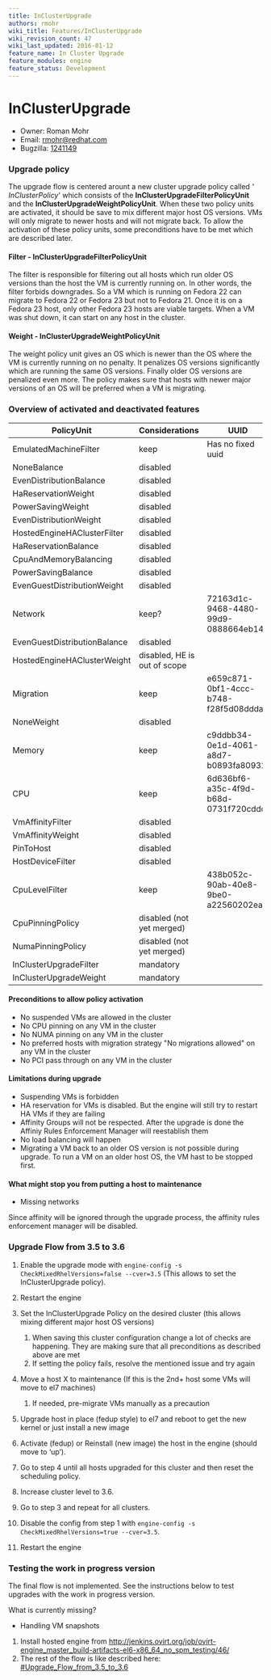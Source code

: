 ```yaml
---
title: InClusterUpgrade
authors: rmohr
wiki_title: Features/InClusterUpgrade
wiki_revision_count: 47
wiki_last_updated: 2016-01-12
feature_name: In Cluster Upgrade
feature_modules: engine
feature_status: Development
---
```


# InClusterUpgrade

*   Owner: Roman Mohr
*   Email: <rmohr@redhat.com>
*   Bugzilla: [1241149](//bugzilla.redhat.com/show_bug.cgi?id=1241149)

### Upgrade policy

The upgrade flow is centered arount a new cluster upgrade policy called *' InClusterPolicy*' which consists of the **InClusterUpgradeFilterPolicyUnit** and the **InClusterUpgradeWeightPolicyUnit**. When these two policy units are activated, it should be save to mix different major host OS versions. VMs will only migrate to newer hosts and will not migrate back. To allow the activation of these policy units, some preconditions have to be met which are described later.

#### Filter - InClusterUpgradeFilterPolicyUnit

The filter is responsible for filtering out all hosts which run older OS versions than the host the VM is currently running on. In other words, the filter forbids downgrades. So a VM which is running on Fedora 22 can migrate to Fedora 22 or Fedora 23 but not to Fedora 21. Once it is on a Fedora 23 host, only other Fedora 23 hosts are viable targets. When a VM was shut down, it can start on any host in the cluster.

#### Weight - InClusterUpgradeWeightPolicyUnit

The weight policy unit gives an OS which is newer than the OS where the VM is currently running on no penalty. It penalizes OS versions significantly which are running the same OS versions. Finally older OS versions are penalized even more. The policy makes sure that hosts with newer major versions of an OS will be preferred when a VM is migrating.

### Overview of activated and deactivated features

| PolicyUnit                   | Considerations               | UUID                                 |
|------------------------------|------------------------------|--------------------------------------|
| EmulatedMachineFilter        | keep                         | Has no fixed uuid                    |
| NoneBalance                  | disabled                     |
| EvenDistributionBalance      | disabled                     |
| HaReservationWeight          | disabled                     |
| PowerSavingWeight            | disabled                     |
| EvenDistributionWeight       | disabled                     |
| HostedEngineHAClusterFilter  | disabled                     |
| HaReservationBalance         | disabled                     |
| CpuAndMemoryBalancing        | disabled                     |
| PowerSavingBalance           | disabled                     |
| EvenGuestDistributionWeight  | disabled                     |
| Network                      | keep?                        | 72163d1c-9468-4480-99d9-0888664eb143 |
| EvenGuestDistributionBalance | disabled                     |
| HostedEngineHAClusterWeight  | disabled, HE is out of scope |
| Migration                    | keep                         | e659c871-0bf1-4ccc-b748-f28f5d08ddda |
| NoneWeight                   | disabled                     |
| Memory                       | keep                         | c9ddbb34-0e1d-4061-a8d7-b0893fa80932 |
| CPU                          | keep                         | 6d636bf6-a35c-4f9d-b68d-0731f720cddc |
| VmAffinityFilter             | disabled                     |
| VmAffinityWeight             | disabled                     |
| PinToHost                    | disabled                     |
| HostDeviceFilter             | disabled                     |
| CpuLevelFilter               | keep                         | 438b052c-90ab-40e8-9be0-a22560202ea6 |
| CpuPinningPolicy             | disabled (not yet merged)    |
| NumaPinningPolicy            | disabled (not yet merged)    |
| InClusterUpgradeFilter       | mandatory                    |
| InClusterUpgradeWeight       | mandatory                    |

#### Preconditions to allow policy activation

*   No suspended VMs are allowed in the cluster
*   No CPU pinning on any VM in the cluster
*   No NUMA pinning on any VM in the cluster
*   No preferred hosts with migration strategy "No migrations allowed" on any VM in the cluster
*   No PCI pass through on any VM in the cluster

#### Limitations during upgrade

*   Suspending VMs is forbidden
*   HA reservation for VMs is disabled. But the engine will still try to restart HA VMs if they are failing
*   Affinity Groups will not be respected. After the upgrade is done the Affiniy Rules Enforcement Manager will reestablish them
*   No load balancing will happen
*   Migrating a VM back to an older OS version is not possible during upgrade. To run a VM on an older host OS, the VM hast to be stopped first.

#### What might stop you from putting a host to maintenance

*   Missing networks

Since affinity will be ignored through the upgrade process, the affinity rules enforcement manager will be disabled.

### Upgrade Flow from 3.5 to 3.6

1.  Enable the upgrade mode with `engine-config -s CheckMixedRhelVersions=false --cver=3.5` (This allows to set the InClusterUpgrade policy).
2.  Restart the engine
3.  Set the InClusterUpgrade Policy on the desired cluster (this allows mixing different major host OS versions)
    1.  When saving this cluster configuration change a lot of checks are happening. They are making sure that all preconditions as described above are met
    2.  If setting the policy fails, resolve the mentioned issue and try again

4.  Move a host X to maintenance (If this is the 2nd+ host some VMs will move to el7 machines)
    1.  If needed, pre-migrate VMs manually as a precaution

5.  Upgrade host in place (fedup style) to el7 and reboot to get the new kernel or just install a new image
6.  Activate (fedup) or Reinstall (new image) the host in the engine (should move to ‘up’).
7.  Go to step 4 until all hosts upgraded for this cluster and then reset the scheduling policy.
8.  Increase cluster level to 3.6.
9.  Go to step 3 and repeat for all clusters.
10. Disable the config from step 1 with `engine-config -s CheckMixedRhelVersions=true --cver=3.5`.
11. Restart the engine

### Testing the work in progress version

The final flow is not implemented. See the instructions below to test upgrades with the work in progress version.

What is currently missing?

*   Handling VM snapshots

1.  Install hosted engine from <http://jenkins.ovirt.org/job/ovirt-engine_master_build-artifacts-el6-x86_64_no_spm_testing/46/>
2.  The rest of the flow is like described here: [#Upgrade_Flow_from_3.5_to_3.6](#Upgrade_Flow_from_3.5_to_3.6)
